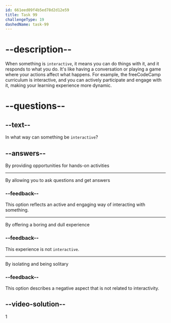 ```yaml
---
id: 661eed09f4b5ed78d2d12e59
title: Task 99
challengeType: 19
dashedName: task-99
---
```


# --description--

When something is `interactive`, it means you can do things with it, and it responds to what you do. It's like having a conversation or playing a game where your actions affect what happens. For example, the freeCodeCamp curriculum is interactive, and you can actively participate and engage with it, making your learning experience more dynamic.

# --questions--

## --text--

In what way can something be `interactive`?

## --answers--

By providing opportunities for hands-on activities

---

By allowing you to ask questions and get answers

### --feedback--

This option reflects an active and engaging way of interacting with something.

---

By offering a boring and dull experience

### --feedback--

This experience is not `interactive`.

---

By isolating and being solitary

### --feedback--

This option describes a negative aspect that is not related to interactivity.

## --video-solution--

1
